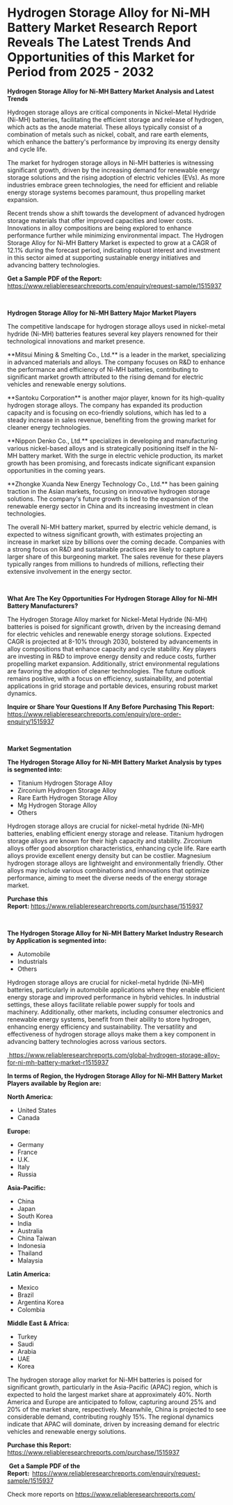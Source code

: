 <p><h1>Hydrogen Storage Alloy for Ni-MH Battery Market Research Report Reveals The Latest Trends And Opportunities of this Market for Period from 2025 - 2032</h1></p><p><strong>Hydrogen Storage Alloy for Ni-MH Battery Market Analysis and Latest Trends</strong></p>
<p><p>Hydrogen storage alloys are critical components in Nickel-Metal Hydride (Ni-MH) batteries, facilitating the efficient storage and release of hydrogen, which acts as the anode material. These alloys typically consist of a combination of metals such as nickel, cobalt, and rare earth elements, which enhance the battery's performance by improving its energy density and cycle life.</p><p>The market for hydrogen storage alloys in Ni-MH batteries is witnessing significant growth, driven by the increasing demand for renewable energy storage solutions and the rising adoption of electric vehicles (EVs). As more industries embrace green technologies, the need for efficient and reliable energy storage systems becomes paramount, thus propelling market expansion.</p><p>Recent trends show a shift towards the development of advanced hydrogen storage materials that offer improved capacities and lower costs. Innovations in alloy compositions are being explored to enhance performance further while minimizing environmental impact. The Hydrogen Storage Alloy for Ni-MH Battery Market is expected to grow at a CAGR of 12.1% during the forecast period, indicating robust interest and investment in this sector aimed at supporting sustainable energy initiatives and advancing battery technologies.</p></p>
<p><strong>Get a Sample PDF of the Report:&nbsp;</strong> <a href="https://www.reliableresearchreports.com/enquiry/request-sample/1515937?utm_campaign=2665&utm_medium=2&utm_source=Github&utm_content=ia&utm_term=29032025&utm_id=hydrogen-storage-alloy-for-ni-mh-battery">https://www.reliableresearchreports.com/enquiry/request-sample/1515937</a></p>
<p>&nbsp;</p>
<p><strong>Hydrogen Storage Alloy for Ni-MH Battery Major Market Players</strong></p>
<p><p>The competitive landscape for hydrogen storage alloys used in nickel-metal hydride (Ni-MH) batteries features several key players renowned for their technological innovations and market presence. </p><p>**Mitsui Mining & Smelting Co., Ltd.** is a leader in the market, specializing in advanced materials and alloys. The company focuses on R&D to enhance the performance and efficiency of Ni-MH batteries, contributing to significant market growth attributed to the rising demand for electric vehicles and renewable energy solutions.</p><p>**Santoku Corporation** is another major player, known for its high-quality hydrogen storage alloys. The company has expanded its production capacity and is focusing on eco-friendly solutions, which has led to a steady increase in sales revenue, benefiting from the growing market for cleaner energy technologies.</p><p>**Nippon Denko Co., Ltd.** specializes in developing and manufacturing various nickel-based alloys and is strategically positioning itself in the Ni-MH battery market. With the surge in electric vehicle production, its market growth has been promising, and forecasts indicate significant expansion opportunities in the coming years.</p><p>**Zhongke Xuanda New Energy Technology Co., Ltd.** has been gaining traction in the Asian markets, focusing on innovative hydrogen storage solutions. The company's future growth is tied to the expansion of the renewable energy sector in China and its increasing investment in clean technologies.</p><p>The overall Ni-MH battery market, spurred by electric vehicle demand, is expected to witness significant growth, with estimates projecting an increase in market size by billions over the coming decade. Companies with a strong focus on R&D and sustainable practices are likely to capture a larger share of this burgeoning market. The sales revenue for these players typically ranges from millions to hundreds of millions, reflecting their extensive involvement in the energy sector.</p></p>
<p>&nbsp;</p>
<p><strong>What Are The Key Opportunities For Hydrogen Storage Alloy for Ni-MH Battery Manufacturers?</strong></p>
<p><p>The Hydrogen Storage Alloy market for Nickel-Metal Hydride (Ni-MH) batteries is poised for significant growth, driven by the increasing demand for electric vehicles and renewable energy storage solutions. Expected CAGR is projected at 8-10% through 2030, bolstered by advancements in alloy compositions that enhance capacity and cycle stability. Key players are investing in R&D to improve energy density and reduce costs, further propelling market expansion. Additionally, strict environmental regulations are favoring the adoption of cleaner technologies. The future outlook remains positive, with a focus on efficiency, sustainability, and potential applications in grid storage and portable devices, ensuring robust market dynamics.</p></p>
<p><strong>Inquire or Share Your Questions If Any Before Purchasing This Report:</strong> <a href="https://www.reliableresearchreports.com/enquiry/pre-order-enquiry/1515937?utm_campaign=2665&utm_medium=2&utm_source=Github&utm_content=ia&utm_term=29032025&utm_id=hydrogen-storage-alloy-for-ni-mh-battery">https://www.reliableresearchreports.com/enquiry/pre-order-enquiry/1515937</a></p>
<p>&nbsp;</p>
<p><strong>Market Segmentation</strong></p>
<p><strong>The Hydrogen Storage Alloy for Ni-MH Battery Market Analysis by types is segmented into:</strong></p>
<p><ul><li>Titanium Hydrogen Storage Alloy</li><li>Zirconium Hydrogen Storage Alloy</li><li>Rare Earth Hydrogen Storage Alloy</li><li>Mg Hydrogen Storage Alloy</li><li>Others</li></ul></p>
<p><p>Hydrogen storage alloys are crucial for nickel-metal hydride (Ni-MH) batteries, enabling efficient energy storage and release. Titanium hydrogen storage alloys are known for their high capacity and stability. Zirconium alloys offer good absorption characteristics, enhancing cycle life. Rare earth alloys provide excellent energy density but can be costlier. Magnesium hydrogen storage alloys are lightweight and environmentally friendly. Other alloys may include various combinations and innovations that optimize performance, aiming to meet the diverse needs of the energy storage market.</p></p>
<p><strong>Purchase this Report:&nbsp;</strong><a href="https://www.reliableresearchreports.com/purchase/1515937?utm_campaign=2665&utm_medium=2&utm_source=Github&utm_content=ia&utm_term=29032025&utm_id=hydrogen-storage-alloy-for-ni-mh-battery">https://www.reliableresearchreports.com/purchase/1515937</a></p>
<p>&nbsp;</p>
<p><strong>The Hydrogen Storage Alloy for Ni-MH Battery Market Industry Research by Application is segmented into:</strong></p>
<p><ul><li>Automobile</li><li>Industrials</li><li>Others</li></ul></p>
<p><p>Hydrogen storage alloys are crucial for nickel-metal hydride (Ni-MH) batteries, particularly in automobile applications where they enable efficient energy storage and improved performance in hybrid vehicles. In industrial settings, these alloys facilitate reliable power supply for tools and machinery. Additionally, other markets, including consumer electronics and renewable energy systems, benefit from their ability to store hydrogen, enhancing energy efficiency and sustainability. The versatility and effectiveness of hydrogen storage alloys make them a key component in advancing battery technologies across various sectors.</p></p>
<p><a href="https://www.reliableresearchreports.com/global-hydrogen-storage-alloy-for-ni-mh-battery-market-r1515937?utm_campaign=2665&utm_medium=2&utm_source=Github&utm_content=ia&utm_term=29032025&utm_id=hydrogen-storage-alloy-for-ni-mh-battery">&nbsp;https://www.reliableresearchreports.com/global-hydrogen-storage-alloy-for-ni-mh-battery-market-r1515937</a></p>
<p><strong>In terms of Region, the Hydrogen Storage Alloy for Ni-MH Battery Market Players available by Region are:</strong></p>
<p>
    <p> <strong> North America: </strong>
        <ul>
            <li>United States</li>
            <li>Canada</li>
        </ul>
        </p> 
    <p> <strong> Europe: </strong>
        <ul>
            <li>Germany</li>
            <li>France</li>
            <li>U.K.</li>
            <li>Italy</li>
            <li>Russia</li>
        </ul>
        </p> 
    <p> <strong> Asia-Pacific: </strong>
        <ul>
            <li>China</li>
            <li>Japan</li>
            <li>South Korea</li>
            <li>India</li>
            <li>Australia</li>
            <li>China Taiwan</li>
            <li>Indonesia</li>
            <li>Thailand</li>
            <li>Malaysia</li>
        </ul>
        </p> 
    <p> <strong> Latin America: </strong>
        <ul>
            <li>Mexico</li>
            <li>Brazil</li>
            <li>Argentina Korea</li>
            <li>Colombia</li>
        </ul>
        </p> 
    <p> <strong> Middle East & Africa: </strong>
        <ul>
            <li>Turkey</li>
            <li>Saudi</li>
            <li>Arabia</li>
            <li>UAE</li>
            <li>Korea</li>
        </ul>
    </p>
    </p>
<p><p>The hydrogen storage alloy market for Ni-MH batteries is poised for significant growth, particularly in the Asia-Pacific (APAC) region, which is expected to hold the largest market share at approximately 40%. North America and Europe are anticipated to follow, capturing around 25% and 20% of the market share, respectively. Meanwhile, China is projected to see considerable demand, contributing roughly 15%. The regional dynamics indicate that APAC will dominate, driven by increasing demand for electric vehicles and renewable energy solutions.</p></p>
<p><strong>Purchase this Report: </strong><a href="https://www.reliableresearchreports.com/purchase/1515937?utm_campaign=2665&utm_medium=2&utm_source=Github&utm_content=ia&utm_term=29032025&utm_id=hydrogen-storage-alloy-for-ni-mh-battery">https://www.reliableresearchreports.com/purchase/1515937</a></p>
<p>&nbsp;<strong>Get a Sample PDF of the Report:&nbsp;&nbsp;</strong><a href="https://www.reliableresearchreports.com/enquiry/request-sample/1515937?utm_campaign=2665&utm_medium=2&utm_source=Github&utm_content=ia&utm_term=29032025&utm_id=hydrogen-storage-alloy-for-ni-mh-battery">https://www.reliableresearchreports.com/enquiry/request-sample/1515937</a></p>
<p><strong></strong></p>
<p>Check more reports on <a href="https://www.reliableresearchreports.com/?utm_campaign=2665&utm_medium=2&utm_source=Github&utm_content=ia&utm_term=29032025&utm_id=hydrogen-storage-alloy-for-ni-mh-battery">https://www.reliableresearchreports.com/</a></p>